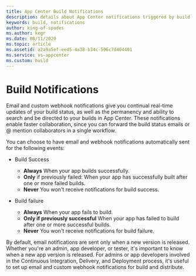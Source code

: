 ```yaml
---
title: App Center Build Notifications
description: details about App Center notifications triggered by build outcomes.
keywords: build, notifications
author: king-of-spades
ms.author: kegr
ms.date: 08/11/2020
ms.topic: article
ms.assetid: a2a9a5ef-eed5-4a38-b34c-596c7d404401
ms.service: vs-appcenter
ms.custom: build
---
```


# Build Notifications
Email and custom webhook notifications give you continual real-time updates of your build status, as well as the permanency and ability to search and be directed to your builds in App Center. These notifications enable faster collaboration, since you can forward the build status emails or @ mention collaborators in a single workflow.

You can choose to have email and webhook notifications automatically sent for the following events:

- Build Success
   * **Always** When your app builds successfully.
   * **Only** if previously failed: When your app has successfully built after one or more failed builds.
   * **Never** You won't receive notifications for build success.

- Build failure
   * **Always** When your app fails to build.
   * **Only if previously successful** When your app has failed to build after one or more successful builds.
   * **Never** You won't receive notifications for build failure.

By default, email notifications are sent only when a new version is released. Whether you're an admin, app developer, or tester, it's important to know when a new app version is released. For admins or app developers involved in the Continuous Integration, Delivery, and Deployment process, it's useful to set up email and custom webhook notifications for build and distribute.